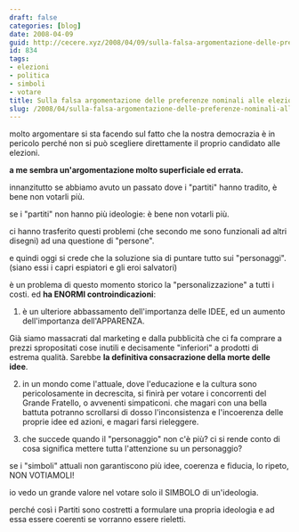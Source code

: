 ```yaml
---
draft: false
categories: [blog]
date: 2008-04-09
guid: http://cecere.xyz/2008/04/09/sulla-falsa-argomentazione-delle-preferenze-nominali-alle-elezioni/
id: 834
tags:
- elezioni
- politica
- simboli
- votare
title: Sulla falsa argomentazione delle preferenze nominali alle elezioni
slug: /2008/04/sulla-falsa-argomentazione-delle-preferenze-nominali-alle-elezioni/
---
```


molto argomentare si sta facendo sul fatto che la nostra democrazia è in pericolo perché non si può scegliere direttamente il proprio candidato alle elezioni.

**a me sembra un'argomentazione molto superficiale ed errata.**

innanzitutto se abbiamo avuto un passato dove i "partiti" hanno tradito, è bene non votarli più.
  
se i "partiti" non hanno più ideologie: è bene non votarli più.

ci hanno trasferito questi problemi (che secondo me sono funzionali ad altri disegni) ad una questione di "persone".
  
e quindi oggi si crede che la soluzione sia di puntare tutto sui "personaggi". (siano essi i capri espiatori e gli eroi salvatori)

è un problema di questo momento storico la "personalizzazione" a tutti i costi. ed **ha ENORMI controindicazioni**:
  
1) è un ulteriore abbassamento dell'importanza delle IDEE, ed un aumento dell'importanza dell'APPARENZA.
  
Già siamo massacrati dal marketing e dalla pubblicità che ci fa comprare a prezzi spropositati cose inutili e decisamente "inferiori" a prodotti di estrema qualità. Sarebbe **la definitiva consacrazione della morte delle idee**.
  
2) in un mondo come l'attuale, dove l'educazione e la cultura sono pericolosamente in decrescita, si finirà per votare i concorrenti del Grande Fratello, o avvenenti simpaticoni. che magari con una bella battuta potranno scrollarsi di dosso l'inconsistenza e l'incoerenza delle proprie idee ed azioni, e magari farsi rieleggere.
  
3) che succede quando il "personaggio" non c'è più? ci si rende conto di cosa significa mettere tutta l'attenzione su un personaggio?

se i "simboli" attuali non garantiscono più idee, coerenza e fiducia, lo ripeto, NON VOTIAMOLI!
  
io vedo un grande valore nel votare solo il SIMBOLO di un'ideologia.
  
perché così i Partiti sono costretti a formulare una propria ideologia e ad essa essere coerenti se vorranno essere rieletti.